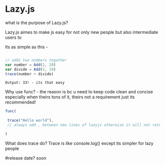 # Lazy.js


what is the purpose of  Lazy.js?

 Lazy.js aimes to make js easy for not only new people but also intermediate users to

Its as simple as this - 
```js

// adds two numbers together
var number = Add(1, 20)
var divide = Add(2, 10)
trace(number + divide)
```
```
Output: 33! - its that easy
```


Why use func? -  the reason is bc u need to keep code clean and concise especially when theirs tons of it, theirs not a requirement just its recommended!

```js
func(
 
 trace("Hello world"),
 // always add , between new lines of lazyjs otherwise it will not return the code!

)

```

What does trace do?
Trace is like console.log() except its simpler for lazy people


#release date? soon

